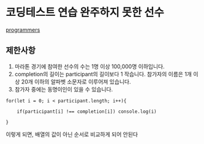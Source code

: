 # 코딩테스트 연습 완주하지 못한 선수

[programmers](https://programmers.co.kr/learn/courses/30/lessons/42576?language=javascript)

## 제한사항
1. 마라톤 경기에 참여한 선수의 수는 1명 이상 100,000명 이하입니다.
2. completion의 길이는 participant의 길이보다 1 작습니다.
참가자의 이름은 1개 이상 20개 이하의 알파벳 소문자로 이루어져 있습니다.
3. 참가자 중에는 동명이인이 있을 수 있습니다.

```
for(let i = 0; i < participant.length; i++){

    if(participant[i] !== completion[i]) console.log(i)

}
```
이렇게 되면, 배열의 값이 아닌 순서로 비교하게 되어 안된다